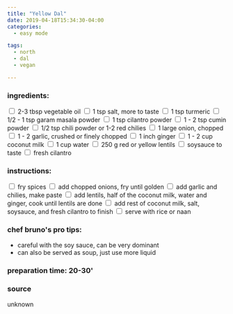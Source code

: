 ```yaml
---
title: "Yellow Dal"
date: 2019-04-18T15:34:30-04:00
categories:
  - easy mode

tags:
  - north
  - dal
  - vegan

---
```


### ingredients:

<input type="checkbox"> 2-3 tbsp vegetable oil
<input type="checkbox"> 1 tsp salt, more to taste
<input type="checkbox"> 1 tsp turmeric
<input type="checkbox"> 1/2 - 1 tsp garam masala powder
<input type="checkbox"> 1 tsp cilantro powder
<input type="checkbox"> 1 - 2 tsp cumin powder
<input type="checkbox"> 1/2 tsp chili powder or 1-2 red chilies
<input type="checkbox"> 1 large onion, chopped
<input type="checkbox"> 1 - 2 garlic, crushed or finely chopped
<input type="checkbox"> 1 inch ginger
<input type="checkbox"> 1 - 2 cup coconut milk
<input type="checkbox"> 1 cup water
<input type="checkbox"> 250 g red or yellow lentils
<input type="checkbox"> soysauce to taste
<input type="checkbox"> fresh cilantro

### instructions:
<input type="checkbox"> fry spices
<input type="checkbox"> add chopped onions, fry until golden
<input type="checkbox"> add garlic and chilies, make paste
<input type="checkbox"> add lentils, half of the coconut milk, water and ginger, cook until lentils are done
<input type="checkbox"> add rest of coconut milk, salt, soysauce, and fresh cilantro to finish
<input type="checkbox"> serve with rice or naan

### chef bruno's pro tips:

- careful with the soy sauce, can be very dominant
- can also be served as soup, just use more liquid

### preparation time: 20-30'

### source

unknown


